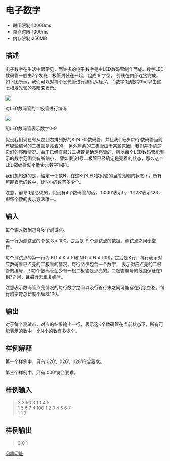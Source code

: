 # 电子数字
* 时间限制:10000ms
* 单点时限:1000ms
* 内存限制:256MB

## 描述

电子数字在生活中很常见，而许多的电子数字是由LED数码管制作而成。数字LED数码管一般由7个发光二极管封装在一起，组成'8'字型，
引线在内部连接完成。如下图所示，我们可以对每个发光管进行编码从1到7。而数字0到数字9可以由这七根发光管的亮暗来表示。

![](http://media.hihocoder.com//problem_images/20160314/14579394929229.jpg)

对LED数码管的二极管进行编码

![](http://media.hihocoder.com//problem_images/20160315/14580249187878.jpg)

用LED数码管表示数字0-9

假设我们现在有从左到右排列好的K个LED数码管，并且我们已知每个数码管当前有哪些编号的二极管是亮着的，
另外剩余的二极管由于某些原因，我们并不清楚它们的亮暗情况。由于已经有部分二极管是确定亮着的，所以每个LED数码管能表示的数字范围会有所缩小，
譬如假设1号二极管已经确定是亮着的状态，那么这个LED数码管就不能表示数字1和4。

我们想知道的是，给定一个数N，在这K个LED数码管的当前亮暗的状态下，所有可能表示的数中，比N小的数有多少个。

注意，前导0是必须的，假设有4个数码管的话，'0000'表示0，'0123'表示123，即每个数的表示方法唯一。

## 输入

每个输入数据包含多个测试点。

第一行为测试点的个数 S ≤ 100。之后是 S 个测试点的数据。测试点之间无空行。

每个测试点的第一行为 K(1 ≤ K ≤ 5)和N(0 ≤ N ≤ 109)。之后是K行，每行表示对应数码管已点亮的二极管的情况。每行至少包含一个数字，
表示对应点亮的二极管的编号，即每个数码管至少有一根二极管是点亮的。二极管编号的范围保证在1到7之间，且每行无重复编号。

注意表示数码管点亮情况的每行数字之间以及行首行末之间可能存在冗余空格，每行的字符总长度不超过100。

## 输出

对于每个测试点，对应的结果输出一行，表示这K个数码管在当前状态下，所有可能表示的数中，比N小的数有多少个。

## 样例解释

第一个样例中，只有'020', '026', '028'符合要求。

第三个样例中，只有'000'符合要求。

## 样例输入

> 3
> 3 50
> 3  1
>   1  4  5  
> 1   5  6 7
> 4 100
> 1 2 3
>    4   5
> 6
>   7  
> 1 1
>   7

## 样例输出

> 3
> 0
> 1

[问题网址](http://hihocoder.com/contest/ntest2016spring1/problem/1)
